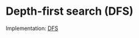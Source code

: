 # Depth-first search (DFS)

Implementation: [DFS](https://github.com/pl3onasm/AADS/blob/main/algorithms/graphs/dfs/dfs.c)
